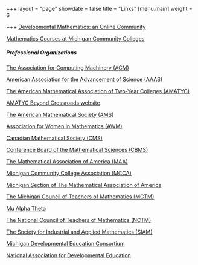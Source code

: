 +++
layout = "page"
showdate = false
title = "Links"
[menu.main]
weight = 6

+++
[Developmental Mathematics: an Online Community](http://dm-live.wikispaces.com/)  
  
[Mathematics Courses at Michigan Community Colleges](http://www-personal.umich.edu/\~vmesa/Community%20Colleges/CommunityColleges.html)  

##### Professional Organizations  

[The Association for Computing Machinery (ACM)](http://www.acm.org/)

[American Association for the Advancement of Science (AAAS)](http://www.aaas.org/)

[The American Mathematical Association of Two-Year Colleges (AMATYC)](http://www.amatyc.org/)

[AMATYC Beyond Crossroads website](http://beyondcrossroads.matyc.org/)

[The American Mathematical Society (AMS)](http://e-math.ams.org/)

[Association for Women in Mathematics (AWM)](http://www.awm-math.org/)

[Canadian Mathematical Society (CMS)](http://camel.math.ca/)

[Conference Board of the Mathematical Sciences (CBMS)](http://www.cbmsweb.org/)

[The Mathematical Association of America (MAA)](http://www.maa.org/)

[Michigan Community College Association (MCCA)](http://www.mcca.org/)

[Michigan Section of The Mathematical Association of America](http://sections.maa.org/michigan/)

[The Michigan Council of Teachers of Mathematics (MCTM)](http://www.mictm.org/)

[Mu Alpha Theta](http://www.mualphatheta.org/)

[The National Council of Teachers of Mathematics (NCTM)](http://www.nctm.org/)

[The Society for Industrial and Applied Mathematics (SIAM)](http://www.siam.org/)

[Michigan Developmental Education Consortium](http://www.mdec.net/)

[National Association for Developmental Education](http://www.nade.net/)